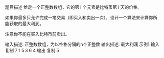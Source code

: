 题目描述
给定一个正整数数组，它的第 i 个元素是比特币第 i 天的价格。

如果你最多只允许完成一笔交易（即买入和卖出一次），设计一个算法来计算你所能获取的最大利润。

注意你不能在买入比特币前卖出。

输入描述:
正整数数组，为以空格分隔的n个正整数
输出描述:
最大利润
示例1
输入
复制
7 1 5 3 6 4
输出
复制
5